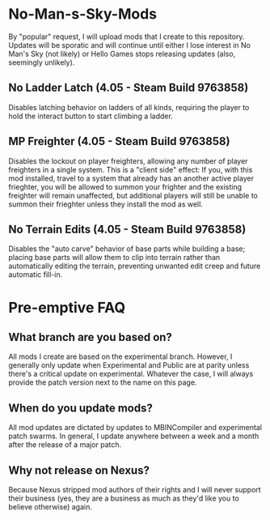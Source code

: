 # No-Man-s-Sky-Mods
By "popular" request, I will upload mods that I create to this repository. Updates will be sporatic and will continue until either I lose interest in No Man's Sky (not likely) or Hello Games stops releasing updates (also, seemingly unlikely).

## No Ladder Latch (4.05 - Steam Build 9763858)
Disables latching behavior on ladders of all kinds, requiring the player to hold the interact button to start climbing a ladder.

## MP Freighter (4.05 - Steam Build 9763858)
Disables the lockout on player freighters, allowing any number of player freighters in a single system. This is a "client side" effect: If you, with this mod installed, travel to a system that already has an another active player frieghter, you will be allowed to summon your frighter and the existing freighter will remain unaffected, but additional players will still be unable to summon their frieghter unless they install the mod as well.

## No Terrain Edits (4.05 - Steam Build 9763858)
Disables the "auto carve" behavior of base parts while building a base; placing base parts will allow them to clip into terrain rather than automatically editing the terrain, preventing unwanted edit creep and future automatic fill-in.

# Pre-emptive FAQ
## What branch are you based on?
All mods I create are based on the experimental branch. However, I generally only update when Experimental and Public are at parity unless there's a critical update on experimental. Whatever the case, I will always provide the patch version next to the name on this page.
## When do you update mods?
All mod updates are dictated by updates to MBINCompiler and experimental patch swarms. In general, I update anywhere between a week and a month after the release of a major patch.
## Why not release on Nexus?
Because Nexus stripped mod authors of their rights and I will never support their business (yes, they are a business as much as they'd like you to believe otherwise) again.
